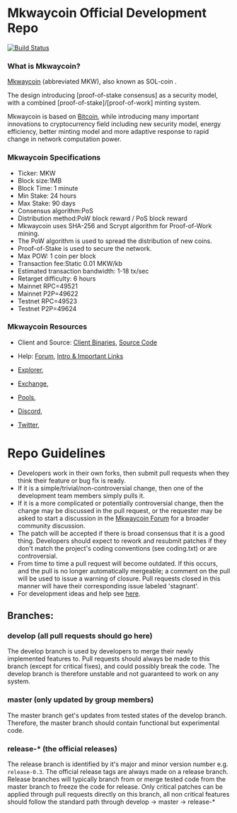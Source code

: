 Mkwaycoin Official Development Repo
==================================
[![Build Status](https://travis-ci.com/MkwayCoin/mkwaycoin.svg?branch=main)](https://travis-ci.com/Mkwaycoin/mkwaycoin)

### What is Mkwaycoin?
[Mkwaycoin](https://mkwaycoin.space) (abbreviated MKW), also known as SOL-coin .
  
  The design introducing [proof-of-stake consensus] as a security model, with a combined [proof-of-stake]/[proof-of-work] minting system. 
 
 Mkwaycoin is based on [Bitcoin](https://bitcoin.org), while introducing many important innovations to cryptocurrency field including new security model, energy efficiency, better minting model and more adaptive response to rapid change in network computation power.

### Mkwaycoin Specifications

 * Ticker: MKW
 * Block size:1MB
 * Block Time: 1 minute
 * Min Stake: 24 hours
 * Max Stake: 90 days
 * Consensus algorithm:PoS
 * Distribution method:PoW block reward / PoS block reward
 * Mkwaycoin uses SHA-256 and Scrypt algorithm for Proof-of-Work mining.
 * The PoW algorithm is used to spread the distribution of new coins.
 * Proof-of-Stake is used to secure the network.
 * Max POW: 1 coin per block
 * Transaction fee:Static 0.01 MKW/kb
 * Estimated transaction bandwidth: 1-18 tx/sec
 * Retarget difficulty: 6 hours
 * Mainnet RPC=49521
 * Mainnet P2P=49622
 * Testnet RPC=49523
 * Testnet P2P=49624
 

### Mkwaycoin Resources
* Client and Source:
[Client Binaries](https://github.com/MkwayCoin/mkwaycoin/releases),
[Source Code](https://github.com/Mkwaycoin/mkwaycoin)

* Help: 
[Forum](http://forum.mkwaycoin.space),
[Intro & Important Links](http://forum.mkwaycoin.space)
* [Explorer](http://explorer.mkwaycoin.space),
* [Exchange](https://exchange.mkwaycoin.space),
* [Pools](http://pools.mkwaycoin.space),
* [Discord](https://discord.gg/pyT5pt8),
* [Twitter](https://twitter.com/MkwayC),

Repo Guidelines
================================

* Developers work in their own forks, then submit pull requests when they think their feature or bug fix is ready.
* If it is a simple/trivial/non-controversial change, then one of the development team members simply pulls it.
* If it is a more complicated or potentially controversial change, then the change may be discussed in the pull request, or the requester may be asked to start a discussion in the [Mkwaycoin Forum](https://forum.mkwaycoin.space) for a broader community discussion. 
* The patch will be accepted if there is broad consensus that it is a good thing. Developers should expect to rework and resubmit patches if they don't match the project's coding conventions (see coding.txt) or are controversial.
* From time to time a pull request will become outdated. If this occurs, and the pull is no longer automatically mergeable; a comment on the pull will be used to issue a warning of closure.  Pull requests closed in this manner will have their corresponding issue labeled 'stagnant'.
* For development ideas and help see [here](http://forum.mkwaycoin.space).

## Branches:

### develop (all pull requests should go here)
The develop branch is used by developers to merge their newly implemented features to.
Pull requests should always be made to this branch (except for critical fixes), and could possibly break the code.
The develop branch is therefore unstable and not guaranteed to work on any system.

### master (only updated by group members)
The master branch get's updates from tested states of the develop branch.
Therefore, the master branch should contain functional but experimental code.

### release-* (the official releases)
The release branch is identified by it's major and minor version number e.g. `release-0.3`.
The official release tags are always made on a release branch.
Release branches will typically branch from or merge tested code from the master branch to freeze the code for release.
Only critical patches can be applied through pull requests directly on this branch, all non critical features should follow the standard path through develop -> master -> release-*
